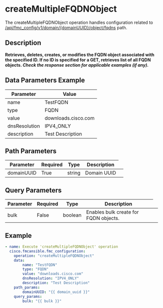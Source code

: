 # createMultipleFQDNObject

The createMultipleFQDNObject operation handles configuration related to [/api/fmc_config/v1/domain/{domainUUID}/object/fqdns](/paths//api/fmc_config/v1/domain/{domain_uuid}/object/fqdns.md) path.&nbsp;
## Description
**Retrieves, deletes, creates, or modifies the FQDN object associated with the specified ID. If no ID is specified for a GET, retrieves list of all FQDN objects. _Check the response section for applicable examples (if any)._**

## Data Parameters Example
| Parameter | Value |
| --------- | -------- |
| name | TestFQDN |
| type | FQDN |
| value | downloads.cisco.com |
| dnsResolution | IPV4_ONLY |
| description | Test Description |

## Path Parameters
| Parameter | Required | Type | Description |
| --------- | -------- | ---- | ----------- |
| domainUUID | True | string <td colspan=3> Domain UUID |

## Query Parameters
| Parameter | Required | Type | Description |
| --------- | -------- | ---- | ----------- |
| bulk | False | boolean <td colspan=3> Enables bulk create for FQDN objects. |

## Example
```yaml
- name: Execute 'createMultipleFQDNObject' operation
  cisco.fmcansible.fmc_configuration:
    operation: "createMultipleFQDNObject"
    data:
        name: "TestFQDN"
        type: "FQDN"
        value: "downloads.cisco.com"
        dnsResolution: "IPV4_ONLY"
        description: "Test Description"
    path_params:
        domainUUID: "{{ domain_uuid }}"
    query_params:
        bulk: "{{ bulk }}"

```